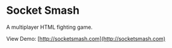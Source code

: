 # Socket Smash

A multiplayer HTML fighting game.

View Demo: [http://socketsmash.com](http://socketsmash.com)
